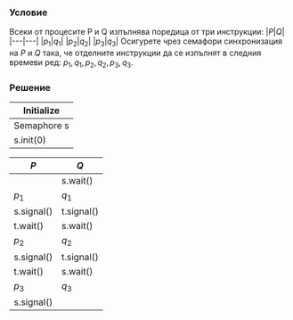 ### Условие

Всеки от процесите P и Q изпълнява поредица от три инструкции:
|$P$|$Q$|
|---|---|
|$p_1$|$q_1$|
|$p_2$|$q_2$|
|$p_3$|$q_3$|
Осигурете чрез семафори синхронизация на $P$ и $Q$ така, че отделните инструкции да се изпълнят
в следния времеви ред: $p_1, q_1, p_2, q_2, p_3, q_3$.

### Решение


| Initialize     |
| -------------- |
| Semaphore s    |
| s.init(0)      |

| $P$        | $Q$        |
| ---------- | ---------- |
|            | s.wait()   |
| $p_1$      | $q_1$      |
| s.signal() | t.signal() |
| t.wait()   | s.wait()   |
| $p_2$      | $q_2$      |
| s.signal() | t.signal() |
| t.wait()   | s.wait()   |
| $p_3$      | $q_3$      |
| s.signal() |            |
